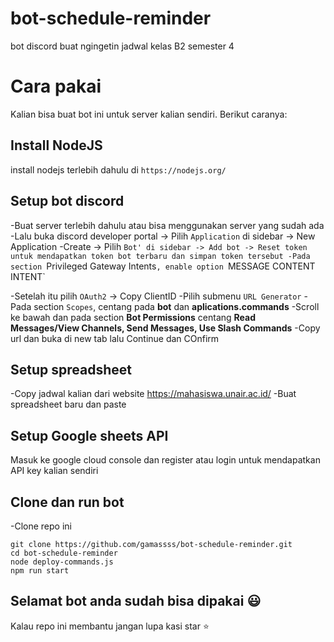 # bot-schedule-reminder
bot discord buat ngingetin jadwal kelas B2 semester 4

# Cara pakai
Kalian bisa buat bot ini untuk server kalian sendiri. Berikut caranya:

## Install NodeJS
install nodejs terlebih dahulu di `https://nodejs.org/`

## Setup bot discord
-Buat server terlebih dahulu atau bisa menggunakan server yang sudah ada
-Lalu buka discord developer portal -> Pilih `Application` di sidebar -> New Application
-Create -> Pilih `Bot' di sidebar -> Add bot -> Reset token untuk mendapatkan token bot terbaru dan simpan token tersebut
-Pada section `Privileged Gateway Intents`, enable option `MESSAGE CONTENT INTENT`

-Setelah itu pilih `OAuth2` -> Copy ClientID
-Pilih submenu `URL Generator`
-Pada section `Scopes`, centang pada **bot** dan **aplications.commands**
-Scroll ke bawah dan pada section **Bot Permissions** centang **Read Messages/View Channels, Send Messages, Use Slash Commands**
-Copy url dan buka di new tab lalu Continue dan COnfirm

## Setup spreadsheet
-Copy jadwal kalian dari website https://mahasiswa.unair.ac.id/
-Buat spreadsheet baru dan paste

## Setup Google sheets API
Masuk ke google cloud console dan register atau login untuk mendapatkan API key kalian sendiri

## Clone dan run bot
-Clone repo ini
```
git clone https://github.com/gamassss/bot-schedule-reminder.git
cd bot-schedule-reminder
node deploy-commands.js
npm run start
```

## Selamat bot anda sudah bisa dipakai 😃
Kalau repo ini membantu jangan lupa kasi star ⭐



